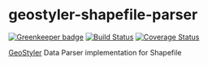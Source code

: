 # geostyler-shapefile-parser

[![Greenkeeper badge](https://badges.greenkeeper.io/geostyler/geostyler-shapefile-parser.svg)](https://greenkeeper.io/)
[![Build Status](https://travis-ci.com/geostyler/geostyler-shapefile-parser.svg?branch=master)](https://travis-ci.com/geostyler/geostyler-geojson-parser)
[![Coverage Status](https://coveralls.io/repos/github/geostyler/geostyler-shapefile-parser/badge.svg?branch=master)](https://coveralls.io/github/geostyler/geostyler-shapefile-parser?branch=master)

[GeoStyler](https://github.com/geostyler/geostyler/) Data Parser implementation for Shapefile
